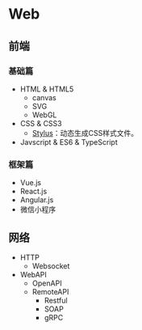 # Web

## 前端
### 基础篇
- HTML & HTML5
    - canvas
    - SVG
    - WebGL
- CSS & CSS3
    - [Stylus](https://github.com/stylus/stylus)：动态生成CSS样式文件。
- Javscript & ES6 & TypeScript


### 框架篇
- Vue.js
- React.js
- Angular.js
- 微信小程序


## 网络
- HTTP
    - Websocket
- WebAPI
    - OpenAPI
    - RemoteAPI
        - Restful
        - SOAP
        - gRPC


